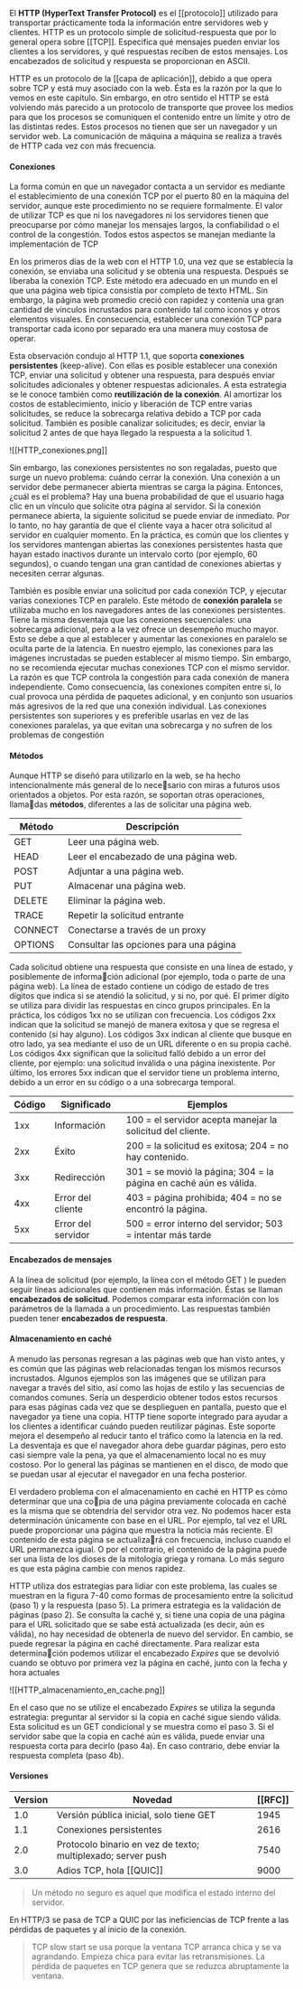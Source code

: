 El **HTTP (HyperText Transfer Protocol)** es el [[protocolo]] utilizado para transportar prácticamente toda la información entre servidores web y clientes. HTTP es un protocolo simple de solicitud-respuesta que por lo general opera sobre [[TCP]]. Especifica qué mensajes pueden enviar los clientes a los servidores, y qué respuestas reciben de estos mensajes. Los encabezados de solicitud y respuesta se proporcionan en ASCII. 

HTTP es un protocolo de la [[capa de aplicación]], debido a que opera sobre TCP y está muy asociado con la web. Ésta es la razón por la que lo vemos en este capítulo. Sin embargo, en otro sentido el HTTP se está volviendo más parecido a un protocolo de transporte que provee los medios para que los procesos se comuniquen el contenido entre un límite y otro de las distintas redes. Estos procesos no tienen que ser un navegador y un servidor web. La comunicación de máquina a máquina se realiza a través de HTTP cada vez con más frecuencia.

#### Conexiones
La forma común en que un navegador contacta a un servidor es mediante el establecimiento de una conexión TCP por el puerto 80 en la máquina del servidor, aunque este procedimiento no se requiere formalmente. El valor de utilizar TCP es que ni los navegadores ni los servidores tienen que preocuparse por cómo manejar los mensajes largos, la confiabilidad o el control de la congestión. Todos estos aspectos se manejan mediante la implementación de TCP

En los primeros días de la web con el HTTP 1.0, una vez que se establecía la conexión, se enviaba una solicitud y se obtenía una respuesta. Después se liberaba la conexión TCP. Este método era adecuado en un mundo en el que una página web típica consistía por completo de texto HTML. Sin embargo, la página web promedio creció con rapidez y contenía una gran cantidad de vínculos incrustados para contenido tal como iconos y otros elementos visuales. En consecuencia, establecer una conexión TCP para transportar cada icono por separado era una manera muy costosa de operar.

Esta observación condujo al HTTP 1.1, que soporta **conexiones persistentes** (keep-alive). Con ellas es posible establecer una conexión TCP, enviar una solicitud y obtener una respuesta, para después enviar solicitudes adicionales y obtener respuestas adicionales. A esta estrategia se le conoce también como **reutilización de la conexión**. Al amortizar los costos de establecimiento, inicio y liberación de TCP entre varias solicitudes, se reduce la sobrecarga relativa debido a TCP por cada solicitud. También es posible canalizar solicitudes; es decir, enviar la solicitud 2 antes de que haya llegado la respuesta a la solicitud 1.

![[HTTP_conexiones.png]]

Sin embargo, las conexiones persistentes no son regaladas, puesto que surge un nuevo problema: cuándo cerrar la conexión. Una conexión a un servidor debe permanecer abierta mientras se carga la página. Entonces, ¿cuál es el problema? Hay una buena probabilidad de que el usuario haga clic en un vínculo que solicite otra página al servidor. Si la conexión permanece abierta, la siguiente solicitud se puede enviar de inmediato. Por lo tanto, no hay garantía de que el cliente vaya a hacer otra solicitud al servidor en cualquier momento. En la práctica, es común que los clientes y los servidores mantengan abiertas las conexiones persistentes hasta que hayan estado inactivos durante un intervalo corto (por ejemplo, 60 segundos), o cuando tengan una gran cantidad de conexiones abiertas y necesiten cerrar algunas.

También es posible enviar una solicitud por cada conexión TCP, y ejecutar varias conexiones TCP en paralelo. Este método de **conexión paralela** se utilizaba mucho en los navegadores antes de las conexiones persistentes. Tiene la misma desventaja que las conexiones secuenciales: una sobrecarga adicional, pero a la vez ofrece un desempeño mucho mayor. Esto se debe a que al establecer y aumentar las conexiones en paralelo se oculta parte de la latencia. En nuestro ejemplo, las conexiones para las imágenes incrustadas se pueden establecer al mismo tiempo. Sin embargo, no se recomienda ejecutar muchas conexiones TCP con el mismo servidor. La razón es que TCP controla la congestión para cada conexión de manera independiente. Como consecuencia, las conexiones compiten entre sí, lo cual provoca una pérdida de paquetes adicional, y en conjunto son usuarios más agresivos de la red que una conexión individual. Las conexiones persistentes son superiores y es preferible usarlas en vez de las conexiones paralelas, ya que evitan una sobrecarga y no sufren de los problemas de congestión

#### Métodos
Aunque HTTP se diseñó para utilizarlo en la web, se ha hecho intencionalmente más general de lo necesario con miras a futuros usos orientados a objetos. Por esta razón, se soportan otras operaciones, llamadas **métodos**, diferentes a las de solicitar una página web.

| Método  | Descripción                            |
| ------- | -------------------------------------- |
| GET     | Leer una página web.                   |
| HEAD    | Leer el encabezado de una página web.  |
| POST    | Adjuntar a una página web.             |
| PUT     | Almacenar una página web.              |
| DELETE  | Eliminar la página web.                |
| TRACE   | Repetir la solicitud entrante          |
| CONNECT | Conectarse a través de un proxy        |
| OPTIONS | Consultar las opciones para una página |

Cada solicitud obtiene una respuesta que consiste en una línea de estado, y posiblemente de información adicional (por ejemplo, toda o parte de una página web). La línea de estado contiene un código de estado de tres dígitos que indica si se atendió la solicitud, y si no, por qué. El primer dígito se utiliza para dividir las respuestas en cinco grupos principales. En la práctica, los códigos 1xx no se utilizan con frecuencia. Los códigos 2xx indican que la solicitud se manejó de manera exitosa y que se regresa el contenido (si hay alguno). Los códigos 3xx indican al cliente que busque en otro lado, ya sea mediante el uso de un URL diferente o en su propia caché. Los códigos 4xx significan que la solicitud falló debido a un error del cliente, por ejemplo: una solicitud inválida o una página inexistente. Por último, los errores 5xx indican que el servidor tiene un problema interno, debido a un error en su código o a una sobrecarga temporal.

| Código | Significado        | Ejemplos                                                          |
| ------ | ------------------ | ----------------------------------------------------------------- |
| 1xx    | Información        | 100 = el servidor acepta manejar la solicitud del cliente.        |
| 2xx    | Éxito              | 200 = la solicitud es exitosa; 204 = no hay contenido.            |
| 3xx    | Redirección        | 301 = se movió la página; 304 = la página en caché aún es válida. |
| 4xx    | Error del cliente  | 403 = página prohibida; 404 = no se encontró la página.           |
| 5xx    | Error del servidor | 500 = error interno del servidor; 503 = intentar más tarde        |

#### Encabezados de mensajes
A la línea de solicitud (por ejemplo, la línea con el método GET ) le pueden seguir líneas adicionales que contienen más información. Éstas se llaman **encabezados de solicitud**. Podemos comparar esta información con los parámetros de la llamada a un procedimiento. Las respuestas también pueden tener **encabezados de respuesta**.

#### Almacenamiento en caché
A menudo las personas regresan a las páginas web que han visto antes, y es común que las páginas web relacionadas tengan los mismos recursos incrustados. Algunos ejemplos son las imágenes que se utilizan para navegar a través del sitio, así como las hojas de estilo y las secuencias de comandos comunes. Sería un desperdicio obtener todos estos recursos para esas páginas cada vez que se desplieguen en pantalla, puesto que el navegador ya tiene una copia. HTTP tiene soporte integrado para ayudar a los clientes a identificar cuándo pueden reutilizar páginas. Este soporte mejora el desempeño al reducir tanto el tráfico como la latencia en la red. La desventaja es que el navegador ahora debe guardar páginas, pero esto casi siempre vale la pena, ya que el almacenamiento local no es muy costoso. Por lo general las páginas se mantienen en el disco, de modo que se puedan usar al ejecutar el navegador en una fecha posterior.

El verdadero problema con el almacenamiento en caché en HTTP es cómo determinar que una copia de una página previamente colocada en caché es la misma que se obtendría del servidor otra vez. No podemos hacer esta determinación únicamente con base en el URL. Por ejemplo, tal vez el URL puede proporcionar una página que muestra la noticia más reciente. El contenido de esta página se actualizará con frecuencia, incluso cuando el URL permanezca igual. O por el contrario, el contenido de la página puede ser una lista de los dioses de la mitología griega y romana. Lo más seguro es que esta página cambie con menos rapidez.

HTTP utiliza dos estrategias para lidiar con este problema, las cuales se muestran en la figura 7-40 como formas de procesamiento entre la solicitud (paso 1) y la respuesta (paso 5). La primera estrategia es la validación de páginas (paso 2). Se consulta la caché y, si tiene una copia de una página para el URL solicitado que se sabe está actualizada (es decir, aún es válida), no hay necesidad de obtenerla de nuevo del servidor. En cambio, se puede regresar la página en caché directamente. Para realizar esta determinación podemos utilizar el encabezado *Expires* que se devolvió cuando se obtuvo por primera vez la página en caché, junto con la fecha y hora actuales

![[HTTP_almacenamiento_en_cache.png]]

En el caso que no se utilize el encabezado *Expires* se utiliza la segunda estrategia: preguntar al servidor si la copia en caché sigue siendo válida. Esta solicitud es un GET condicional y se muestra como el paso 3. Si el servidor sabe que la copia en caché aún es válida, puede enviar una respuesta corta para decirlo (paso 4a). En caso contrario, debe enviar la respuesta completa (paso 4b).

#### Versiones
| Version | Novedad                                                      | [[RFC]] |
| ------- | ------------------------------------------------------------ | ------- |
| 1.0     | Versión pública inicial, solo tiene GET                      | 1945    |
| 1.1     | Conexiones persistentes                                      | 2616    |
| 2.0     | Protocolo binario en vez de texto; multiplexado; server push | 7540    |
| 3.0     | Adios TCP, hola [[QUIC]]                                     | 9000    |

> Un método no seguro es aquel que modifica el estado interno del servidor.

En HTTP/3 se pasa de TCP a QUIC por las ineficiencias de TCP frente a las pérdidas de paquetes y al inicio de la conexión.

> TCP slow start se usa porque la ventana TCP arranca chica y se va agrandando. Empieza chica para evitar las retransmisiones. La pérdida de paquetes en TCP genera que se reduzca abruptamente la ventana.
